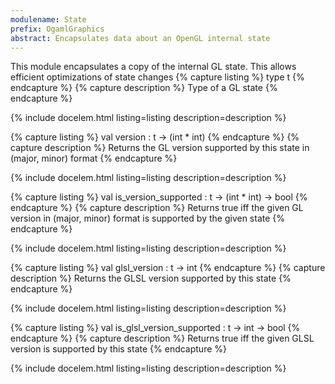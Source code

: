 ```yaml
---
modulename: State 
prefix: OgamlGraphics
abstract: Encapsulates data about an OpenGL internal state
---
```



This module encapsulates a copy of the internal GL state.
 This allows efficient optimizations of state changes
{% capture listing %}
type t
{% endcapture %}
{% capture description %}
Type of a GL state
{% endcapture %}

{% include docelem.html listing=listing description=description   %}

{% capture listing %}
val version : t -> (int * int)
{% endcapture %}
{% capture description %}
Returns the GL version supported by this state in (major, minor) format
{% endcapture %}

{% include docelem.html listing=listing description=description   %}

{% capture listing %}
val is_version_supported : t -> (int * int) -> bool
{% endcapture %}
{% capture description %}
Returns true iff the given GL version in (major, minor) format
 is supported by the given state
{% endcapture %}

{% include docelem.html listing=listing description=description   %}

{% capture listing %}
val glsl_version : t -> int
{% endcapture %}
{% capture description %}
Returns the GLSL version supported by this state
{% endcapture %}

{% include docelem.html listing=listing description=description   %}

{% capture listing %}
val is_glsl_version_supported : t -> int -> bool
{% endcapture %}
{% capture description %}
Returns true iff the given GLSL version is supported by this state
{% endcapture %}

{% include docelem.html listing=listing description=description   %}

